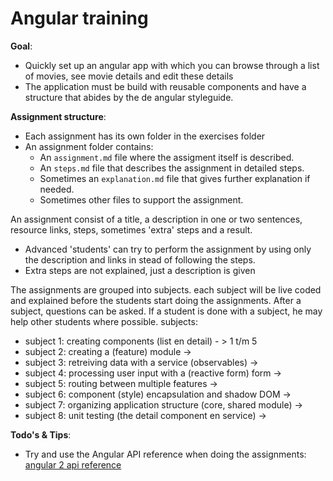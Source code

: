 Angular training
================================================================

**Goal**:
- Quickly set up an angular app with which you can browse through a list of movies, see movie details and edit these details
- The application must be build with reusable components and have a structure that abides by the de angular styleguide.

**Assignment structure**:
- Each assignment has its own folder in the exercises folder
- An assignment folder contains:
  - An `assignment.md` file where the assigment itself is described.
  - An `steps.md` file that describes the assignment in detailed steps.
  - Sometimes an `explanation.md` file that gives further explanation if needed.
  - Sometimes other files to support the assignment.

An assignment consist of a title, a description in one or two sentences, resource links, steps, sometimes 'extra' steps and a result.
- Advanced 'students' can try to perform the assignment by using only the description and links in stead of following the steps.
- Extra steps are not explained, just a description is given

The assignments are grouped into subjects. each subject will be live coded and explained before the students start doing the assignments.
After a subject, questions can be asked. If a student is done with a subject, he may help other students where possible. subjects:

- subject 1: creating components (list en detail) - > 1 t/m 5
- subject 2: creating a (feature) module -> 
- subject 3: retreiving data with a service (observables) -> 
- subject 4: processing user input with a (reactive form) form ->
- subject 5: routing between multiple features -> 
- subject 6: component (style) encapsulation and shadow DOM ->
- subject 7: organizing application structure (core, shared module) ->
- subject 8: unit testing (the detail component en service) ->

**Todo's & Tips**:
- Try and use the Angular API reference when doing the assignments: [angular 2 api reference](https://angular.io/docs/ts/latest/api/)





